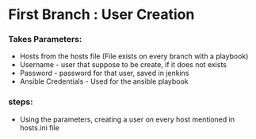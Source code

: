 # First Branch : User Creation
### Takes Parameters:
- Hosts from the hosts file (File exists on every branch with a playbook)
- Username - user that suppose to be create, if it does not exists
- Password - password for that user, saved in jenkins
- Ansible Credentials - Used for the ansible playbook
### steps:
- Using the parameters, creating a user on every host mentioned in hosts.ini file
